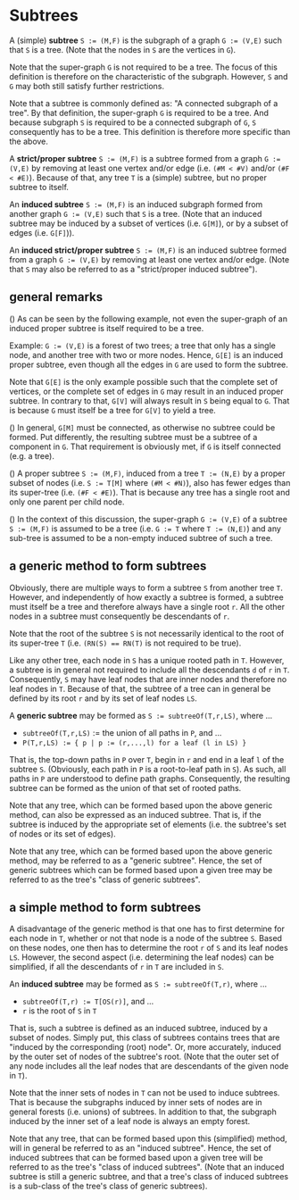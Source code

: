 
<!-- ======================================================================= -->
# Subtrees

A (simple) **subtree** `S := (M,F)` is the subgraph of a graph `G := (V,E)`
such that `S` is a tree. (Note that the nodes in `S` are the vertices in `G`).

Note that the super-graph `G` is not required to be a tree. The focus of this
definition is therefore on the characteristic of the subgraph. However, `S`
and `G` may both still satisfy further restrictions.

Note that a subtree is commonly defined as: "A connected subgraph of a tree".
By that definition, the super-graph `G` is required to be a tree. And because
subgraph `S` is required to be a connected subgraph of `G`, `S` consequently
has to be a tree. This definition is therefore more specific than the above.

A **strict/proper subtree** `S := (M,F)` is a subtree formed from a graph
`G := (V,E)` by removing at least one vertex and/or edge (i.e. `(#M < #V)`
and/or `(#F < #E)`). Because of that, any tree `T` is a (simple) subtree,
but no proper subtree to itself.

An **induced subtree** `S := (M,F)` is an induced subgraph formed from another
graph `G := (V,E)` such that `S` is a tree. (Note that an induced subtree may
be induced by a subset of vertices (i.e. `G[M]`), or by a subset of edges (i.e.
`G[F]`)).

An **induced strict/proper subtree** `S := (M,F)` is an induced subtree formed
from a graph `G := (V,E)` by removing at least one vertex and/or edge. (Note
that `S` may also be referred to as a "strict/proper induced subtree").

<!-- ======================================================================= -->
## general remarks

() As can be seen by the following example, not even the super-graph of an
induced proper subtree is itself required to be a tree.

Example: `G := (V,E)` is a forest of two trees; a tree that only has a single
node, and another tree with two or more nodes. Hence, `G[E]` is an induced
proper subtree, even though all the edges in `G` are used to form the subtree.

Note that `G[E]` is the only example possible such that the complete set of
vertices, or the complete set of edges in `G` may result in an induced proper
subtree. In contrary to that, `G[V]` will always result in `S` being equal to
`G`. That is because `G` must itself be a tree for `G[V]` to yield a tree.

() In general, `G[M]` must be connected, as otherwise no subtree could be formed.
Put differently, the resulting subtree must be a subtree of a component in `G`.
That requirement is obviously met, if `G` is itself connected (e.g. a tree).

() A proper subtree `S := (M,F)`, induced from a tree `T := (N,E)` by a proper
subset of nodes (i.e. `S := T[M]` where `(#M < #N)`), also has fewer edges than
its super-tree (i.e. `(#F < #E)`). That is because any tree has a single root
and only one parent per child node.

() In the context of this discussion, the super-graph `G := (V,E)` of a subtree
`S := (M,F)` is assumed to be a tree (i.e. `G := T` where `T := (N,E)`) and any
sub-tree is assumed to be a non-empty induced subtree of such a tree.

<!-- ======================================================================= -->
## a generic method to form subtrees

Obviously, there are multiple ways to form a subtree `S` from another tree `T`.
However, and independently of how exactly a subtree is formed, a subtree must
itself be a tree and therefore always have a single root `r`. All the other
nodes in a subtree must consequently be descendants of `r`.

Note that the root of the subtree `S` is not necessarily identical to the root
of its super-tree `T` (i.e. `(RN(S) == RN(T)` is not required to be true).

Like any other tree, each node in `S` has a unique rooted path in `T`. However,
a subtree is in general not required to include all the descendants `d` of `r`
in `T`. Consequently, `S` may have leaf nodes that are inner nodes and therefore
no leaf nodes in `T`. Because of that, the subtree of a tree can in general be
defined by its root `r` and by its set of leaf nodes `LS`.

A **generic subtree** may be formed as `S := subtreeOf(T,r,LS)`, where ...

* `subtreeOf(T,r,LS)` := the union of all paths in `P`, and ...
* `P(T,r,LS) := { p | p := (r,...,l) for a leaf (l in LS) }`

That is, the top-down paths in `P` over `T`, begin in `r` and end in a leaf
`l` of the subtree `S`. (Obviously, each path in `P` is a root-to-leaf path
in `S`). As such, all paths in `P` are understood to define path graphs.
Consequently, the resulting subtree can be formed as the union of that set
of rooted paths.

Note that any tree, which can be formed based upon the above generic method,
can also be expressed as an induced subtree. That is, if the subtree is
induced by the appropriate set of elements (i.e. the subtree's set of nodes
or its set of edges).

Note that any tree, which can be formed based upon the above generic method,
may be referred to as a "generic subtree". Hence, the set of generic subtrees
which can be formed based upon a given tree may be referred to as the tree's
"class of generic subtrees".

<!-- ======================================================================= -->
## a simple method to form subtrees

A disadvantage of the generic method is that one has to first determine for
each node in `T`, whether or not that node is a node of the subtree `S`. Based
on these nodes, one then has to determine the root `r` of `S` and its leaf
nodes `LS`. However, the second aspect (i.e. determining the leaf nodes) can
be simplified, if all the descendants of `r` in `T` are included in `S`.

An **induced subtree** may be formed as `S := subtreeOf(T,r)`, where ...

* `subtreeOf(T,r) := T[OS(r)]`, and ...
* `r` is the root of `S` in `T`

That is, such a subtree is defined as an induced subtree, induced by a subset
of nodes. Simply put, this class of subtrees contains trees that are "induced
by the corresponding (root) node". Or, more accurately, induced by the outer
set of nodes of the subtree's root. (Note that the outer set of any node
includes all the leaf nodes that are descendants of the given node in `T`).

Note that the inner sets of nodes in `T` can not be used to induce subtrees.
That is because the subgraphs induced by inner sets of nodes are in general
forests (i.e. unions) of subtrees. In addition to that, the subgraph induced
by the inner set of a leaf node is always an empty forest.

Note that any tree, that can be formed based upon this (simplified) method,
will in general be referred to as an "induced subtree". Hence, the set of
induced subtrees that can be formed based upon a given tree will be referred
to as the tree's "class of induced subtrees". (Note that an induced subtree
is still a generic subtree, and that a tree's class of induced subtrees is
a sub-class of the tree's class of generic subtrees).
